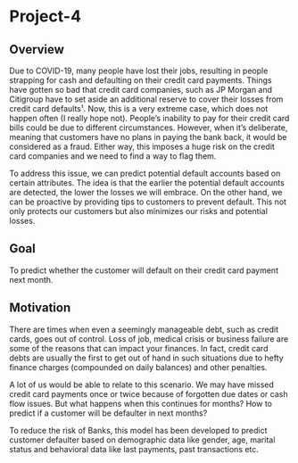 # Project-4



## Overview
Due to COVID-19, many people have lost their jobs, resulting in people strapping for cash and defaulting on their credit card payments. Things have gotten so bad that credit card companies, such as JP Morgan and Citigroup have to set aside an additional reserve to cover their losses from credit card defaults¹. Now, this is a very extreme case, which does not happen often (I really hope not). People’s inability to pay for their credit card bills could be due to different circumstances. However, when it’s deliberate, meaning that customers have no plans in paying the bank back, it would be considered as a fraud. Either way, this imposes a huge risk on the credit card companies and we need to find a way to flag them.


To address this issue, we can predict potential default accounts based on certain attributes. The idea is that the earlier the potential default accounts are detected, the lower the losses we will embrace. On the other hand, we can be proactive by providing tips to customers to prevent default. This not only protects our customers but also minimizes our risks and potential losses.


## Goal
To predict whether the customer will default on their credit card payment next month.


## Motivation
There are times when even a seemingly manageable debt, such as credit cards, goes out of control. Loss of job, medical crisis or business failure are some of the reasons that can impact your finances. In fact, credit card debts are usually the first to get out of hand in such situations due to hefty finance charges (compounded on daily balances) and other penalties.

A lot of us would be able to relate to this scenario. We may have missed credit card payments once or twice because of forgotten due dates or cash flow issues. But what happens when this continues for months? How to predict if a customer will be defaulter in next months?

To reduce the risk of Banks, this model has been developed to predict customer defaulter based on demographic data like gender, age, marital status and behavioral data like last payments, past transactions etc.
